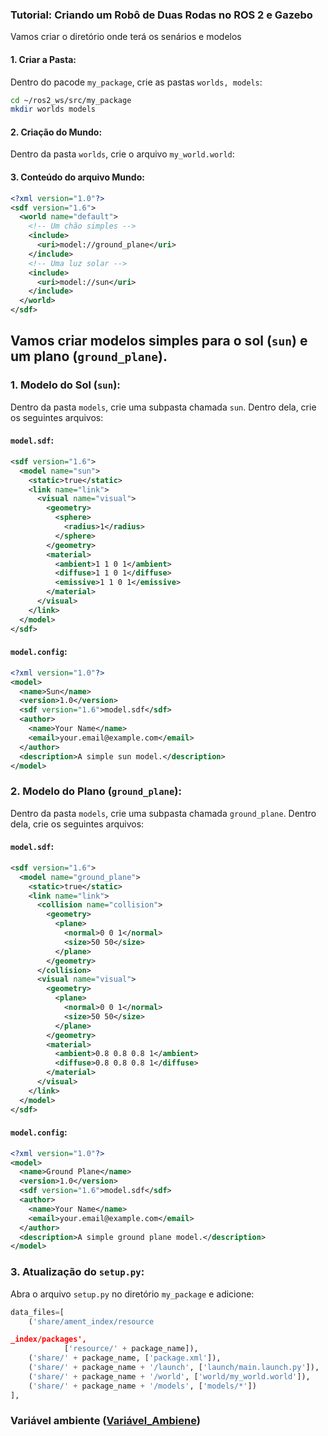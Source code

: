 ### Tutorial: Criando um Robô de Duas Rodas no ROS 2 e Gazebo
Vamos criar o diretório onde terá os senários e modelos

#### 1. Criar a Pasta:

Dentro do pacode `my_package`, crie as pastas `worlds, models`:

```bash
cd ~/ros2_ws/src/my_package
mkdir worlds models
```

#### 2. Criação do Mundo:

Dentro da pasta `worlds`, crie o arquivo `my_world.world`:

#### 3. Conteúdo do arquivo Mundo:

```xml
<?xml version="1.0"?>
<sdf version="1.6">
  <world name="default">
    <!-- Um chão simples -->
    <include>
      <uri>model://ground_plane</uri>
    </include>
    <!-- Uma luz solar -->
    <include>
      <uri>model://sun</uri>
    </include>
  </world>
</sdf>
```



## Vamos criar modelos simples para o sol (`sun`) e um plano (`ground_plane`).

### 1. Modelo do Sol (`sun`):

Dentro da pasta `models`, crie uma subpasta chamada `sun`. Dentro dela, crie os seguintes arquivos:

#### `model.sdf`:

```xml
<sdf version="1.6">
  <model name="sun">
    <static>true</static>
    <link name="link">
      <visual name="visual">
        <geometry>
          <sphere>
            <radius>1</radius>
          </sphere>
        </geometry>
        <material>
          <ambient>1 1 0 1</ambient>
          <diffuse>1 1 0 1</diffuse>
          <emissive>1 1 0 1</emissive>
        </material>
      </visual>
    </link>
  </model>
</sdf>
```

#### `model.config`:

```xml
<?xml version="1.0"?>
<model>
  <name>Sun</name>
  <version>1.0</version>
  <sdf version="1.6">model.sdf</sdf>
  <author>
    <name>Your Name</name>
    <email>your.email@example.com</email>
  </author>
  <description>A simple sun model.</description>
</model>
```

### 2. Modelo do Plano (`ground_plane`):

Dentro da pasta `models`, crie uma subpasta chamada `ground_plane`. Dentro dela, crie os seguintes arquivos:

#### `model.sdf`:

```xml
<sdf version="1.6">
  <model name="ground_plane">
    <static>true</static>
    <link name="link">
      <collision name="collision">
        <geometry>
          <plane>
            <normal>0 0 1</normal>
            <size>50 50</size>
          </plane>
        </geometry>
      </collision>
      <visual name="visual">
        <geometry>
          <plane>
            <normal>0 0 1</normal>
            <size>50 50</size>
          </plane>
        </geometry>
        <material>
          <ambient>0.8 0.8 0.8 1</ambient>
          <diffuse>0.8 0.8 0.8 1</diffuse>
        </material>
      </visual>
    </link>
  </model>
</sdf>
```

#### `model.config`:

```xml
<?xml version="1.0"?>
<model>
  <name>Ground Plane</name>
  <version>1.0</version>
  <sdf version="1.6">model.sdf</sdf>
  <author>
    <name>Your Name</name>
    <email>your.email@example.com</email>
  </author>
  <description>A simple ground plane model.</description>
</model>
```


### 3. Atualização do `setup.py`:

Abra o arquivo `setup.py` no diretório `my_package` e adicione:

```python
data_files=[
    ('share/ament_index/resource

_index/packages',
            ['resource/' + package_name]),
    ('share/' + package_name, ['package.xml']),
    ('share/' + package_name + '/launch', ['launch/main.launch.py']),
    ('share/' + package_name + '/world', ['world/my_world.world']),
    ('share/' + package_name + '/models', ['models/*'])
],
```
###  Variável ambiente ([Variável_Ambiene](variavel_ambiente.md))